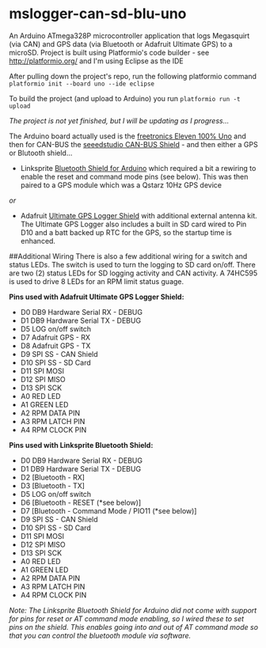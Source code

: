 # mslogger-can-sd-blu-uno

An Arduino ATmega328P microcontroller application that logs Megasquirt (via CAN) and GPS data (via Bluetooth or Adafruit Ultimate GPS) to a microSD. Project is built using Platformio's code builder - see http://platformio.org/ and I'm using Eclipse as the IDE

After pulling down the project's repo, run the following platformio command
`platformio init --board uno --ide eclipse`

To build the project (and upload to Arduino) you run `platformio run -t upload`

*The project is not yet finished, but I will be updating as I progress...*

The Arduino board actually used is the [freetronics Eleven 100% Uno](http://www.freetronics.com.au/products/eleven) and then for CAN-BUS the [seeedstudio CAN-BUS Shield](http://www.seeedstudio.com/depot/CANBUS-Shield-V12-p-2256.html) - and then either a GPS or Blutooth shield...

* Linksprite [Bluetooth Shield for Arduino](http://store.linksprite.com/linksprite-bluetooth-shield-for-arduino/) which required a bit a rewiring to enable the reset and command mode pins (see below). This was then paired to a GPS module which was a Qstarz 10Hz GPS device

*or*

* Adafruit [Ultimate GPS Logger Shield](http://www.adafruit.com/products/1272) with additional external antenna kit. The Ultimate GPS Logger also includes a built in SD card wired to Pin D10 and a batt backed up RTC for the GPS, so the startup time is enhanced.

##Additional Wiring
There is also a few additional wiring for a switch and status LEDs. The switch is used to turn the logging to SD card on/off. There are two (2) status LEDs for SD logging activity and CAN activity. A 74HC595 is used to drive 8 LEDs for an RPM limit status guage.

**Pins used with Adafruit Ultimate GPS Logger Shield:**
* D0 DB9 Hardware Serial RX - DEBUG 
* D1 DB9 Hardware Serial TX - DEBUG
* D5 LOG on/off switch
* D7 Adafruit GPS - RX
* D8 Adafruit GPS - TX
* D9 SPI SS - CAN Shield
* D10 SPI SS - SD Card
* D11 SPI MOSI
* D12 SPI MISO
* D13 SPI SCK
* A0 RED LED
* A1 GREEN LED
* A2 RPM DATA PIN
* A3 RPM LATCH PIN
* A4 RPM CLOCK PIN

**Pins used with Linksprite Bluetooth Shield:**
* D0 DB9 Hardware Serial RX - DEBUG 
* D1 DB9 Hardware Serial TX - DEBUG
* D2 [Bluetooth - RX]
* D3 [Bluetooth - TX]
* D5 LOG on/off switch
* D6 [Bluetooth - RESET (*see below)] 
* D7 [Bluetooth - Command Mode / PIO11 (*see below)]
* D9 SPI SS - CAN Shield
* D10 SPI SS - SD Card
* D11 SPI MOSI
* D12 SPI MISO
* D13 SPI SCK
* A0 RED LED
* A1 GREEN LED
* A2 RPM DATA PIN
* A3 RPM LATCH PIN
* A4 RPM CLOCK PIN

*Note: The Linksprite Bluetooth Shield for Arduino did not come with support for pins for reset or AT command mode enabling, so I wired these to set pins on the shield. This enables going into and out of AT command mode so that you can control the bluetooth module via software.*
